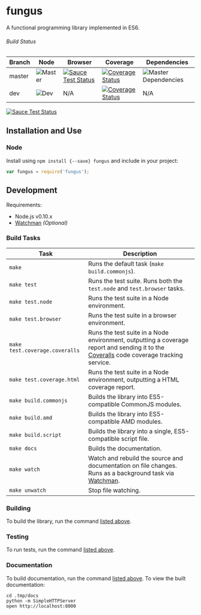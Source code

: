 # fungus

A functional programming library implemented in ES6.


###### Build Status

Branch | Node | Browser | Coverage | Dependencies
---    | ---  | ---     | ---      | ---
master | ![Master](https://travis-ci.org/ndhoule/fungus.svg?branch=master) | [![Sauce Test Status](https://saucelabs.com/buildstatus/ndhoule)](https://saucelabs.com/u/ndhoule) | [![Coverage Status](https://coveralls.io/repos/ndhoule/fungus/badge.png?branch=master)](https://coveralls.io/r/ndhoule/fungus?branch=master) | ![Master Dependencies](https://david-dm.org/ndhoule/fungus.svg)
dev | ![Dev](https://travis-ci.org/ndhoule/fungus.svg?branch=dev) | N/A | [![Coverage Status](https://coveralls.io/repos/ndhoule/fungus/badge.png?branch=dev)](https://coveralls.io/r/ndhoule/fungus?branch=dev) | N/A

[![Sauce Test Status](https://saucelabs.com/browser-matrix/fungusjs.svg)](https://saucelabs.com/u/fungusjs)


## Installation and Use

### Node

Install using `npm install {--save} fungus` and include in your project:

```javascript
var fungus = require('fungus');
```

<!--
### Browser

```html
<script src="dist/browser.min.js" encoding="utf-8"></script>
```
-->


## Development

Requirements:
- Node.js v0.10.x
- [Watchman][watchman] *(Optional)*

### Build Tasks

Task                           | Description
---                            | ---
`make`                         | Runs the default task (`make build.commonjs`).
`make test`                    | Runs the test suite. Runs both the `test.node` and `test.browser` tasks.
`make test.node`               | Runs the test suite in a Node environment.
`make test.browser`            | Runs the test suite in a browser environment.
`make test.coverage.coveralls` | Runs the test suite in a Node environment, outputting a coverage report and sending it to the [Coveralls][coveralls] code coverage tracking service.
`make test.coverage.html`      | Runs the test suite in a Node environment, outputting a HTML coverage report.
`make build.commonjs`          | Builds the library into ES5-compatible CommonJS modules.
`make build.amd`               | Builds the library into ES5-compatible AMD modules.
`make build.script`            | Builds the library into a single, ES5-compatible script file.
`make docs`                    | Builds the documentation.
`make watch`                   | Watch and rebuild the source and documentation on file changes. Runs as a background task via [Watchman][watchman].
`make unwatch`                 | Stop file watching.

[coveralls]: http://coveralls.io
[watchman]: https://facebook.github.io/watchman/docs/install.html

### Building

To build the library, run the command [listed above](#build-tasks).

### Testing

To run tests, run the command [listed above](#build-tasks).

### Documentation

To build documentation, run the command [listed above](#build-tasks). To view the built documentation:

```
cd .tmp/docs
python -m SimpleHTTPServer
open http://localhost:8000
```




<!--
## Goals

- Puts the developer first:
  - Usable in browser and Node
  - Forward-thinking
    - Written in ES6
  - Lightweight
    - Doesn't use ES6 features if they bloat the runtime
  - Modular
    - Take only what you need
    - First-class support for environments where page weight is a concern
  - Well documented
    - Good documentation is just as important as code
  - Feels like JavaScript
    - Immediately familiar to Lodash, Underscore users
    - Pragmatic without sacrificing core FP tenets
    - Interfaces are as flexible as possible
  - Principle of least surprise as a design guideline
    - Smallest API possible
    - Alias common alternative names
    - Very well tested
  - Easy to understand
    - The project should shield you from digging into source whenever possible,
      but if you want to or need to, it should be easy to understand
    - Usable as a study guide for FP
-->
